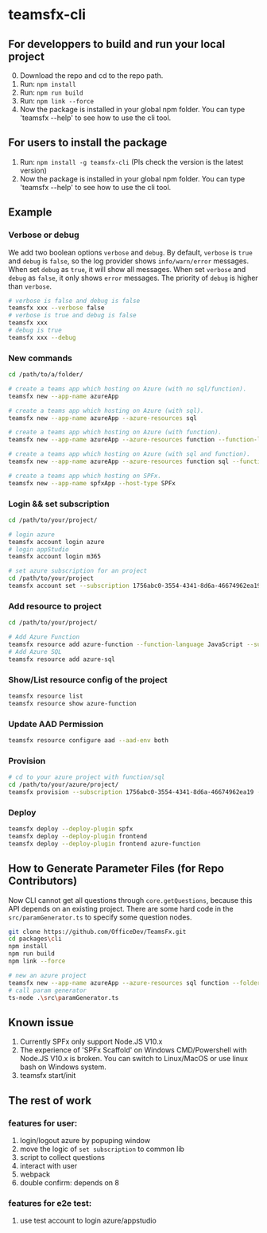 # teamsfx-cli

## For developpers to build and run your local project
0. Download the repo and cd to the repo path.
1. Run: `npm install`
2. Run: `npm run build`
3. Run: `npm link --force`
4. Now the package is installed in your global npm folder. You can type 'teamsfx --help' to see how to use the cli tool.

## For users to install the package
1. Run: `npm install -g teamsfx-cli` (Pls check the version is the latest version)
2. Now the package is installed in your global npm folder. You can type 'teamsfx --help' to see how to use the cli tool.

## Example

### Verbose or debug

We add two boolean options `verbose` and `debug`. By default, `verbose` is `true` and `debug` is `false`, so the log provider shows `info/warn/error` messages. When set `debug` as `true`, it will show all messages. When set `verbose` and `debug` as `false`, it only shows `error` messages. The priority of `debug` is higher than `verbose`.

```bash
# verbose is false and debug is false
teamsfx xxx --verbose false
# verbose is true and debug is false
teamsfx xxx
# debug is true
teamsfx xxx --debug
```

### New commands

```bash
cd /path/to/a/folder/

# create a teams app which hosting on Azure (with no sql/function).
teamsfx new --app-name azureApp

# create a teams app which hosting on Azure (with sql).
teamsfx new --app-name azureApp --azure-resources sql

# create a teams app which hosting on Azure (with function).
teamsfx new --app-name azureApp --azure-resources function --function-language JavaScript

# create a teams app which hosting on Azure (with sql and function).
teamsfx new --app-name azureApp --azure-resources function sql --function-language JavaScript

# create a teams app which hosting on SPFx.
teamsfx new --app-name spfxApp --host-type SPFx
```

### Login && set subscription

```bash
cd /path/to/your/project/

# login azure
teamsfx account login azure
# login appStudio
teamsfx account login m365

# set azure subscription for an project
cd /path/to/your/project
teamsfx account set --subscription 1756abc0-3554-4341-8d6a-46674962ea19
```

### Add resource to project

```bash
cd /path/to/your/project/

# Add Azure Function
teamsfx resource add azure-function --function-language JavaScript --subscription 1756abc0-3554-4341-8d6a-46674962ea19
# Add Azure SQL
teamsfx resource add azure-sql
```

### Show/List resource config of the project
```bash
teamsfx resource list
teamsfx resource show azure-function
```

### Update AAD Permission
```bash
teamsfx resource configure aad --aad-env both
```
### Provision

```bash
# cd to your azure project with function/sql
cd /path/to/your/azure/project/
teamsfx provision --subscription 1756abc0-3554-4341-8d6a-46674962ea19 --sql-admin-name Abc123321 --sql-password Cab232332 --sql-confirm-password Cab232332
```

### Deploy

```bash
teamsfx deploy --deploy-plugin spfx
teamsfx deploy --deploy-plugin frontend
teamsfx deploy --deploy-plugin frontend azure-function
```

## How to Generate Parameter Files (for Repo Contributors)

Now CLI cannot get all questions through `core.getQuestions`, because this API depends on an existing project. There are some hard code in the `src/paramGenerator.ts` to specify some question nodes.

```bash
git clone https://github.com/OfficeDev/TeamsFx.git
cd packages\cli
npm install
npm run build
npm link --force

# new an azure project
teamsfx new --app-name azureApp --azure-resources sql function --folder test-folder
# call param generator
ts-node .\src\paramGenerator.ts
```

## Known issue
1. Currently SPFx only support Node.JS V10.x
2. The experience of 'SPFx Scaffold' on Windows CMD/Powershell with Node.JS V10.x is broken. You can switch to Linux/MacOS or use linux bash on Windows system. 
3. teamsfx start/init

## The rest of work

### features for user:
1. login/logout azure by popuping window
2. move the logic of `set subscription` to common lib
3. script to collect questions
4. interact with user
5. webpack
6. double confirm: depends on 8

### features for e2e test:
1. use test account to login azure/appstudio
